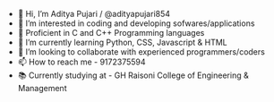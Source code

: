 - 👋 Hi, I’m Aditya Pujari / @adityapujari854
- 👀 I’m interested in coding and developing sofwares/applications
- 🎯 Proficient in C and C++ Programming languages
- 🌱 I’m currently learning Python, CSS, Javascript & HTML
- 💞️ I’m looking to collaborate with experienced programmers/coders
- 📫 How to reach me - 9172375594
- 📚 Currently studying at - GH Raisoni College of Engineering & Management
<!---
adityapujari854/aditya pujari is a ✨ special ✨ repository because its `README.md` (this file) appears on your GitHub profile.
You can click the Preview link to take a look at your changes.
--->
